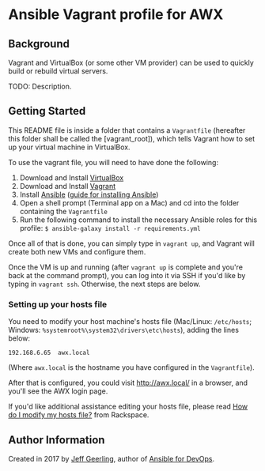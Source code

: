 # Ansible Vagrant profile for AWX

## Background

Vagrant and VirtualBox (or some other VM provider) can be used to quickly build or rebuild virtual servers.

TODO: Description.

## Getting Started

This README file is inside a folder that contains a `Vagrantfile` (hereafter this folder shall be called the [vagrant_root]), which tells Vagrant how to set up your virtual machine in VirtualBox.

To use the vagrant file, you will need to have done the following:

  1. Download and Install [VirtualBox](https://www.virtualbox.org/wiki/Downloads)
  2. Download and Install [Vagrant](https://www.vagrantup.com/downloads.html)
  3. Install [Ansible](http://ansibleworks.com/) ([guide for installing Ansible](http://docs.ansible.com/intro_installation.html))
  4. Open a shell prompt (Terminal app on a Mac) and cd into the folder containing the `Vagrantfile`
  5. Run the following command to install the necessary Ansible roles for this profile: `$ ansible-galaxy install -r requirements.yml`

Once all of that is done, you can simply type in `vagrant up`, and Vagrant will create both new VMs and configure them.

Once the VM is up and running (after `vagrant up` is complete and you're back at the command prompt), you can log into it via SSH if you'd like by typing in `vagrant ssh`. Otherwise, the next steps are below.

### Setting up your hosts file

You need to modify your host machine's hosts file (Mac/Linux: `/etc/hosts`; Windows: `%systemroot%\system32\drivers\etc\hosts`), adding the lines below:

    192.168.6.65  awx.local

(Where `awx.local` is the hostname you have configured in the `Vagrantfile`).

After that is configured, you could visit http://awx.local/ in a browser, and you'll see the AWX login page.

If you'd like additional assistance editing your hosts file, please read [How do I modify my hosts file?](http://www.rackspace.com/knowledge_center/article/how-do-i-modify-my-hosts-file) from Rackspace.

## Author Information

Created in 2017 by [Jeff Geerling](http://jeffgeerling.com/), author of [Ansible for DevOps](https://www.ansiblefordevops.com/).
